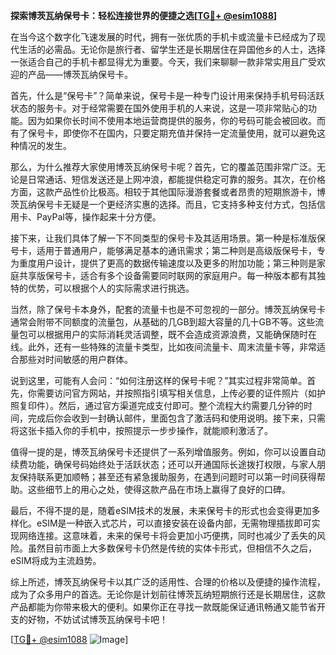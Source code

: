 **探索博茨瓦纳保号卡：轻松连接世界的便捷之选[[TG💪+ @esim1088](https://t.me/s/esim1088)]**

在当今这个数字化飞速发展的时代，拥有一张优质的手机卡或流量卡已经成为了现代生活的必需品。无论你是旅行者、留学生还是长期居住在异国他乡的人士，选择一张适合自己的手机卡都显得尤为重要。今天，我们来聊聊一款非常实用且广受欢迎的产品——博茨瓦纳保号卡。

首先，什么是“保号卡”？简单来说，保号卡是一种专门设计用来保持手机号码活跃状态的服务卡。对于经常需要在国外使用手机的人来说，这是一项非常贴心的功能。因为如果你长时间不使用本地运营商提供的服务，你的号码可能会被回收。而有了保号卡，即使你不在国内，只要定期充值并保持一定流量使用，就可以避免这种情况的发生。

那么，为什么推荐大家使用博茨瓦纳保号卡呢？首先，它的覆盖范围非常广泛。无论是日常通话、短信发送还是上网冲浪，都能提供稳定可靠的服务。其次，在价格方面，这款产品性价比极高。相较于其他国际漫游套餐或者昂贵的短期旅游卡，博茨瓦纳保号卡无疑是一个更经济实惠的选择。而且，它支持多种支付方式，包括信用卡、PayPal等，操作起来十分方便。

接下来，让我们具体了解一下不同类型的保号卡及其适用场景。第一种是标准版保号卡，适用于普通用户，能够满足基本的通讯需求；第二种则是高级版保号卡，专为重度用户设计，提供了更高的数据传输速度以及更多的附加功能；第三种则是家庭共享版保号卡，适合有多个设备需要同时联网的家庭用户。每一种版本都有其独特的优势，可以根据个人的实际需求进行挑选。

当然，除了保号卡本身外，配套的流量卡也是不可忽视的一部分。博茨瓦纳保号卡通常会附带不同额度的流量包，从基础的几GB到超大容量的几十GB不等。这些流量包可以根据用户的实际消耗灵活调整，既不会造成资源浪费，又能确保随时在线。此外，还有一些特殊的流量卡类型，比如夜间流量卡、周末流量卡等，非常适合那些对时间敏感的用户群体。

说到这里，可能有人会问：“如何注册这样的保号卡呢？”其实过程非常简单。首先，你需要访问官方网站，并按照指引填写相关信息，上传必要的证件照片（如护照复印件）。然后，通过官方渠道完成支付即可。整个流程大约需要几分钟的时间，完成后你会收到一封确认邮件，里面包含了激活码和使用说明。接下来，只需将这张卡插入你的手机中，按照提示一步步操作，就能顺利激活了。

值得一提的是，博茨瓦纳保号卡还提供了一系列增值服务。例如，你可以设置自动续费功能，确保号码始终处于活跃状态；还可以开通国际长途拨打权限，与家人朋友保持联系更加顺畅；甚至还有紧急援助服务，在遇到问题时可以第一时间获得帮助。这些细节上的用心之处，使得这款产品在市场上赢得了良好的口碑。

最后，不得不提的是，随着eSIM技术的发展，未来保号卡的形式也会变得更加多样化。eSIM是一种嵌入式芯片，可以直接安装在设备内部，无需物理插拔即可实现网络连接。这意味着，未来的保号卡将会更加小巧便携，同时也减少了丢失的风险。虽然目前市面上大多数保号卡仍然是传统的实体卡形式，但相信不久之后，eSIM将成为主流趋势。

综上所述，博茨瓦纳保号卡以其广泛的适用性、合理的价格以及便捷的操作流程，成为了众多用户的首选。无论你是计划前往博茨瓦纳短期旅行还是长期居住，这款产品都能为你带来极大的便利。如果你正在寻找一款既能保证通讯畅通又能节省开支的好物，不妨试试博茨瓦纳保号卡吧！

[[TG💪+ @esim1088](https://t.me/s/esim1088) ![Image](https://i.postimg.cc/4NQfJmqS/Snipaste-2025-05-13-00-14-12.png)]